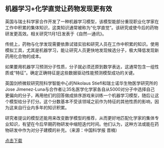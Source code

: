 ## 机器学习+化学直觉让药物发现更有效  
 
英国与瑞士科学家合作开发了一种机器学习模型，该模型能部分重现职业化学家在工作中积累的集体知识，这类知识通常被称为“化学直觉”。该研究或使今后的药物研发更高效。相关研究11月1日发表于《自然—通讯》。

传统上，药物与化学发现需要依靠试错实验和研究人员在工作中积累的知识。使用模拟工具，尤其是机器学习，能让研究人员更快地发现候选分子，极大降低发现新药用化合物的成本。

如果要用机器学习预测分子性质，分子就必须还原到数学表达，这通常包含一组性质或“特征”。确定正确特征是这些数据驱动性能预测模型成功的关键。

英国剑桥微软研究院科学智能中心的Nikolaus Stiefl和瑞士诺华生物医学研究所的Jose Jimenez-Luna与合作者让35名医学化学家各自从5000对分子中选择自己更偏向的分子，再用他们的回答做成排序游戏来训练一个机器学习模型，随后让这个模型给分子打分。这个分数基本不受该领域之前作为特征的其他性质的影响，因为这来自行业内多年的知识积累。

研究者提议的模型还能用来改变数学模型的推荐，从而更好地匹配化学家的集体专业知识，有望在今后早期药物研发中缩短迭代时间。他们认为，这种方法或能在药物研发中作为对分子建模的补充。（来源：中国科学报 晋楠）

[点击下载](/papers/Extracting_medicinal_chemistry_intuition_via_preference_machine_learning.pdf)
